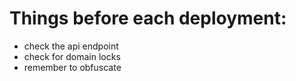 # Things before each deployment:

- check the api endpoint
- check for domain locks
- remember to obfuscate
